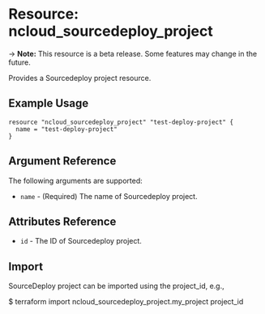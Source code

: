 # Resource: ncloud_sourcedeploy_project

-> **Note:** This resource is a beta release. Some features may change in the future.

Provides a Sourcedeploy project resource.

## Example Usage

```hcl
resource "ncloud_sourcedeploy_project" "test-deploy-project" {
  name = "test-deploy-project"
}
```

## Argument Reference

The following arguments are supported:

* `name` - (Required) The name of Sourcedeploy project.

## Attributes Reference

* `id` - The ID of Sourcedeploy project.

## Import

SourceDeploy project can be imported using the project_id, e.g.,

$ terraform import ncloud_sourcedeploy_project.my_project project_id